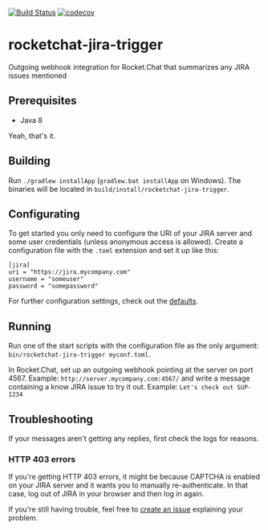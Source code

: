 [![Build Status](https://travis-ci.org/gustavkarlsson/rocketchat-jira-trigger.svg?branch=master)](https://travis-ci.org/gustavkarlsson/rocketchat-jira-trigger)
[![codecov](https://codecov.io/gh/gustavkarlsson/rocketchat-jira-trigger/branch/master/graph/badge.svg)](https://codecov.io/gh/gustavkarlsson/rocketchat-jira-trigger)

# rocketchat-jira-trigger
Outgoing webhook integration for Rocket.Chat that summarizes any JIRA issues mentioned

## Prerequisites
- Java 8

Yeah, that's it.

## Building
Run `./gradlew installApp` (`gradlew.bat installApp` on Windows). The binaries will be located in `build/install/rocketchat-jira-trigger`.

## Configurating
To get started you only need to configure the URI of your JIRA server and some user credentials (unless anonymous access is allowed).
Create a configuration file with the `.toml` extension and set it up like this:
```
[jira]
uri = "https://jira.mycompany.com"
username = "someuser"
password = "somepassword"
```
For further configuration settings, check out the [defaults](https://github.com/gustavkarlsson/rocketchat-jira-trigger/blob/master/src/main/resources/defaults.toml).

## Running
Run one of the start scripts with the configuration file as the only argument: `bin/rocketchat-jira-trigger myconf.toml`.

In Rocket.Chat, set up an outgoing webhook pointing at the server on port 4567. Example: `http://server.mycompany.com:4567/` and write a message containing a know JIRA issue to try it out. Example: `Let's check out SUP-1234`

## Troubleshooting
If your messages aren't getting any replies, first check the logs for reasons.

### HTTP 403 errors
If you're getting HTTP 403 errors, it might be because CAPTCHA is enabled on your JIRA server and it wants you to manually re-authenticate. In that case, log out of JIRA in your browser and then log in again.

If you're still having trouble, feel free to [create an issue](https://github.com/gustavkarlsson/rocketchat-jira-trigger/issues/new) explaining your problem.
